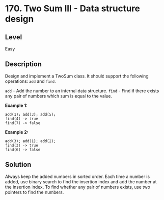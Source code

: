 # 170. Two Sum III - Data structure design
## Level
Easy

## Description
Design and implement a TwoSum class. It should support the following operations: `add` and `find`.

`add` - Add the number to an internal data structure.
`find` - Find if there exists any pair of numbers which sum is equal to the value.

**Example 1:**
```
add(1); add(3); add(5);
find(4) -> true
find(7) -> false
```
**Example 2:**
```
add(3); add(1); add(2);
find(3) -> true
find(6) -> false
```

## Solution
Always keep the added numbers in sorted order. Each time a number is added, use binary search to find the insertion index and add the number at the insertion index. To find whether any pair of numbers exists, use two pointers to find the numbers.
